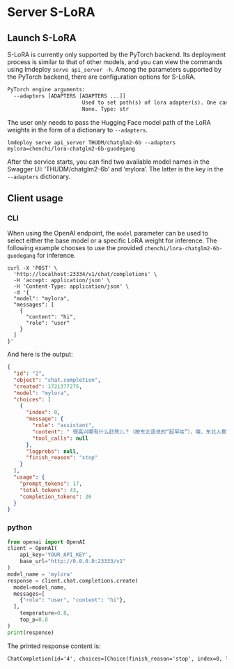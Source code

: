 # Server S-LoRA

## Launch S-LoRA

S-LoRA is currently only supported by the PyTorch backend. Its deployment process is similar to that of other models, and you can view the commands using lmdeploy `serve api_server -h`. Among the parameters supported by the PyTorch backend, there are configuration options for S-LoRA.

```txt
PyTorch engine arguments:
  --adapters [ADAPTERS [ADAPTERS ...]]
                        Used to set path(s) of lora adapter(s). One can input key-value pairs in xxx=yyy format for multiple lora adapters. If only have one adapter, one can only input the path of the adapter.. Default:
                        None. Type: str
```

The user only needs to pass the Hugging Face model path of the LoRA weights in the form of a dictionary to `--adapters`.

```shell
lmdeploy serve api_server THUDM/chatglm2-6b --adapters mylora=chenchi/lora-chatglm2-6b-guodegang
```

After the service starts, you can find two available model names in the Swagger UI: ‘THUDM/chatglm2-6b’ and ‘mylora’. The latter is the key in the `--adapters` dictionary.

## Client usage

### CLI

When using the OpenAI endpoint, the `model` parameter can be used to select either the base model or a specific LoRA weight for inference. The following example chooses to use the provided `chenchi/lora-chatglm2-6b-guodegang` for inference.

```shell
curl -X 'POST' \
  'http://localhost:23334/v1/chat/completions' \
  -H 'accept: application/json' \
  -H 'Content-Type: application/json' \
  -d '{
  "model": "mylora",
  "messages": [
    {
      "content": "hi",
      "role": "user"
    }
  ]
}'
```

And here is the output:

```json
{
  "id": "2",
  "object": "chat.completion",
  "created": 1721377275,
  "model": "mylora",
  "choices": [
    {
      "index": 0,
      "message": {
        "role": "assistant",
        "content": " 很高兴哪有什么赶凳儿？（按东北语说的“起早哇”），哦，东北人都学会外语了？",
        "tool_calls": null
      },
      "logprobs": null,
      "finish_reason": "stop"
    }
  ],
  "usage": {
    "prompt_tokens": 17,
    "total_tokens": 43,
    "completion_tokens": 26
  }
}
```

### python

```python
from openai import OpenAI
client = OpenAI(
    api_key='YOUR_API_KEY',
    base_url="http://0.0.0.0:23333/v1"
)
model_name = 'mylora'
response = client.chat.completions.create(
  model=model_name,
  messages=[
    {"role": "user", "content": "hi"},
  ],
    temperature=0.8,
    top_p=0.8
)
print(response)
```

The printed response content is:

```txt
ChatCompletion(id='4', choices=[Choice(finish_reason='stop', index=0, logprobs=None, message=ChatCompletionMessage(content=' 很高兴能够见到你哪，我也在辐射区开了个愣儿，你呢，还活着。', role='assistant', function_call=None, tool_calls=None))], created=1721377497, model='mylora', object='chat.completion', service_tier=None, system_fingerprint=None, usage=CompletionUsage(completion_tokens=22, prompt_tokens=17, total_tokens=39))
```
